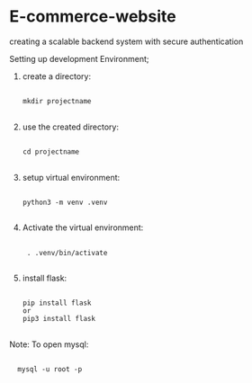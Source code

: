 # E-commerce-website
creating a scalable backend system with secure authentication

Setting up development Environment;
1. create a directory:
   ##
       mkdir projectname
   ##
3. use the created directory:
   ##
       cd projectname
   ##
5. setup virtual environment:
   ##
       python3 -m venv .venv
   ##
7. Activate the virtual environment:
   ##
        . .venv/bin/activate
   ##
8. install flask:
   ##
       pip install flask
       or
       pip3 install flask
   ##


Note: To open mysql:
##
      mysql -u root -p
##




